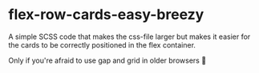 # flex-row-cards-easy-breezy

A simple SCSS code that makes the css-file larger but makes it easier for the cards to be correctly positioned in the flex container.

Only if you're afraid to use gap and grid in older browsers 👴
